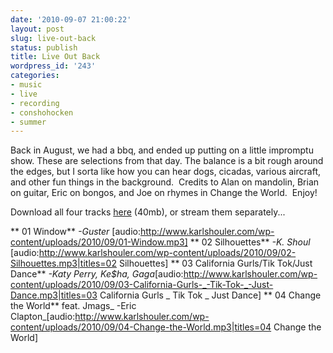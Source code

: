 ```yaml
---
date: '2010-09-07 21:00:22'
layout: post
slug: live-out-back
status: publish
title: Live Out Back
wordpress_id: '243'
categories:
- music
- live
- recording
- conshohocken
- summer
---
```


Back in August, we had a bbq, and ended up putting on a little impromptu show.  These are selections from that day.  The balance is a bit rough around the edges, but I sorta like how you can hear dogs, cicadas, various aircraft, and other fun things in the background.  Credits to Alan on mandolin, Brian on guitar, Eric on bongos, and Joe on rhymes in Change the World.  Enjoy!

Download all four tracks [here](http://www.karlshouler.com/audio/live_out_back/live_out_back.zip) (40mb), or stream them separately...

** 01 Window** _-Guster_ [audio:http://www.karlshouler.com/wp-content/uploads/2010/09/01-Window.mp3]
** 02 Silhouettes** _-K. Shoul_ [audio:http://www.karlshouler.com/wp-content/uploads/2010/09/02-Silhouettes.mp3|titles=02 Silhouettes]
** 03 California Gurls/Tik Tok/Just Dance** _-Katy Perry, Ke$ha, Gaga_[audio:http://www.karlshouler.com/wp-content/uploads/2010/09/03-California-Gurls-_-Tik-Tok-_-Just-Dance.mp3|titles=03 California Gurls _ Tik Tok _ Just Dance]
** 04 Change the World** feat. Jmags_ -Eric Clapton_[audio:http://www.karlshouler.com/wp-content/uploads/2010/09/04-Change-the-World.mp3|titles=04 Change the World] 
